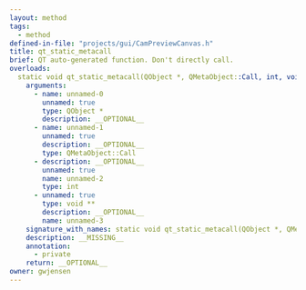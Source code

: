 ```yaml
---
layout: method
tags:
  - method
defined-in-file: "projects/gui/CamPreviewCanvas.h"
title: qt_static_metacall
brief: QT auto-generated function. Don't directly call.
overloads:
  static void qt_static_metacall(QObject *, QMetaObject::Call, int, void **):
    arguments:
      - name: unnamed-0
        unnamed: true
        type: QObject *
        description: __OPTIONAL__
      - name: unnamed-1
        unnamed: true
        description: __OPTIONAL__
        type: QMetaObject::Call
      - description: __OPTIONAL__
        unnamed: true
        name: unnamed-2
        type: int
      - unnamed: true
        type: void **
        description: __OPTIONAL__
        name: unnamed-3
    signature_with_names: static void qt_static_metacall(QObject *, QMetaObject::Call, int, void **)
    description: __MISSING__
    annotation:
      - private
    return: __OPTIONAL__
owner: gwjensen
---
```

